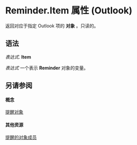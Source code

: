
# Reminder.Item 属性 (Outlook)

返回对应于指定 Outlook 项的 **对象** 。只读的。


## 语法

 _表达式_. **Item**

 _表达式_ 一个表示 **Reminder** 对象的变量。


## 另请参阅


#### 概念


[提醒对象](b7364e48-51bc-b360-2154-e85e7779ece4.md)
#### 其他资源


[提醒的对象成员](2dc26aef-9636-4761-4d79-4571bb7c9726.md)